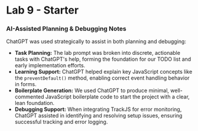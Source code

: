 # Lab 9 - Starter

### AI-Assisted Planning & Debugging Notes

ChatGPT was used strategically to assist in both planning and debugging:

- **Task Planning:** The lab prompt was broken into discrete, actionable tasks with ChatGPT's help, forming the foundation for our TODO list and early implementation efforts.
- **Learning Support:** ChatGPT helped explain key JavaScript concepts like the `preventDefault()` method, enabling correct event handling behavior in forms.
- **Boilerplate Generation:** We used ChatGPT to produce minimal, well-commented JavaScript boilerplate code to start the project with a clear, lean foundation.
- **Debugging Support:** When integrating TrackJS for error monitoring, ChatGPT assisted in identifying and resolving setup issues, ensuring successful tracking and error logging.

